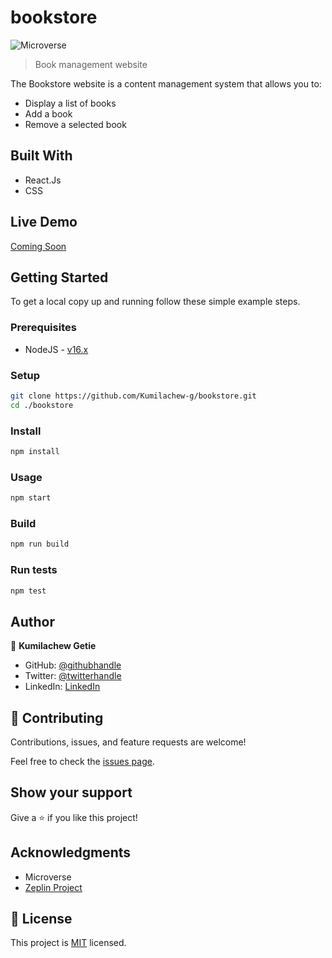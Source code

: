 # bookstore

![Microverse](https://img.shields.io/badge/Microverse-blueviolet)

> Book management website

The Bookstore website is a content management system that allows you to:

- Display a list of books
- Add a book
- Remove a selected book

## Built With

- React.Js
- CSS

## Live Demo

[Coming Soon](https://Kumilachew-g.github.io/bookstore)

## Getting Started

To get a local copy up and running follow these simple example steps.

### Prerequisites

- NodeJS - [v16.x](https://nodejs.org/en/)

### Setup

```bash
git clone https://github.com/Kumilachew-g/bookstore.git
cd ./bookstore
```

### Install

```bash
npm install
```

### Usage

```bash
npm start
```

### Build

```bash
npm run build
```

### Run tests

```bash
npm test
```

## Author

👤 **Kumilachew Getie**

- GitHub: [@githubhandle](https://github.com/Kumilachew-g/)
- Twitter: [@twitterhandle](https://twitter.com/Getie_Haddis)
- LinkedIn: [LinkedIn](https://www.linkedin.com/in/kumilachew-getie-0356bb157/)

## 🤝 Contributing

Contributions, issues, and feature requests are welcome!

Feel free to check the [issues page](https://github.com/Kumilachew-g/bookstore/issues).

## Show your support

Give a ⭐️ if you like this project!

## Acknowledgments

- Microverse
- [Zeplin Project](https://app.zeplin.io/login)

## 📝 License

This project is [MIT](./MIT.md) licensed.
